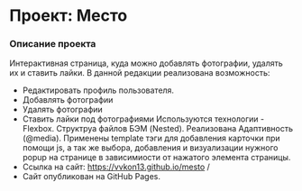 # Проект: Место

### Описание проекта
Интерактивная страница, куда можно добавлять фотографии, удалять их и ставить лайки.
В данной редакции реализована возможность:
* Редактировать профиль пользователя.
* Добавлять фотографии
* Удалять фотографии
* Ставить лайки под фотографиями
Используются технологии - Flexbox. Структруа файлов БЭМ (Nested). Реализована Адаптивность (@media). Применены template тэги для добавления карточки при помощи js, а так же выбора, добавления и визуализации нужного popup на странице в зависимиости от нажатого элемента страницы.
* Ссылка на сайт: https://vvkon13.github.io/mesto /
* Сайт опубликован на GitHub Pages.


